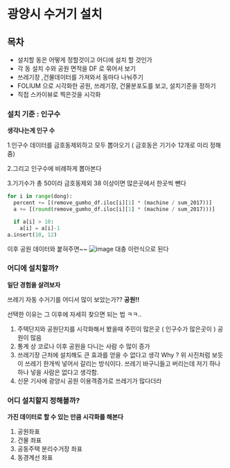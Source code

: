 # 광양시 수거기 설치

## 목차
+ 설치할 동은 어떻게 정할것이고 어디에 설치 할 것인가
+ 각 동 설치 수와 공원 면적을 DF 로 묶어서 보기
+ 쓰레기장 ,건물데이터를 가져와서 동마다 나눠주기
+ FOLIUM 으로 시각화한 공원, 쓰레기장, 건물분포도를 보고, 설치기준을 정하기
+ 직접 스카이뷰로 찍은것을 시각화

### 설치 기준 : 인구수
**생각나는게 인구 수**

1.인구수 데이터를 금호동제외하고  모두 뽑아오기 ( 금호동은 기기수 12개로 미리 정해줌)

2.그리고 인구수에 비례하게 뽑아본다

3.기기수가 총 50이라 금호동제외 38 이상이면 많은곳에서 한곳씩 뺀다
```python
for i in range(dong):
  percent += [(remove_gumho_df.iloc[i][1] * (machine / sum_2017))]
  a += [(round(remove_gumho_df.iloc[i][1] * (machine / sum_2017)))]

  if a[i] > 10:
    a[i] = a[i]-1
a.insert(10, 12)
```
이후 공원 데이터와 붙혀주면~~
![image](https://user-images.githubusercontent.com/82213429/132976917-7d7d9237-aa53-469d-a56e-7eca27387596.png)
대충 이런식으로 된다
### 어디에 설치할까?
**일단 경험을 살려보자**

쓰레기 자동 수거기를 어디서 많이 보았는가?? **공원!!**

선택한 이유는 그 이후에 자세히 찾으면 되는 법 ㅋㅋ..

1. 주택단지와 공원단지를 시각화해서 봤을때 주민이 많은곳 ( 인구수가 많은곳이 ) 공원이 많음
2. 통계 상 코로나 이후 공원을 다니는 사람 수 많이 증가
3. 쓰레기장 근처에 설치해도 큰 효과를 얻을 수 없다고 생각
Why ? 위 사진처럼 보듯이 쓰레기 한개씩 넣어서 갈리는 방식이다. 쓰레기 바구니들고 버리는데 저기 하나하나 넣을
사람은 없다고 생각함.
4. 신문  기사에 광양시 공원 이용객증가로 쓰레기가 많다더라

### 어디 설치할지 정해볼까?
**가진 데이터로 할 수 있는 만큼 시각화를 해본다**

1. 공원좌표
2. 건물 좌표
3. 공동주택 분리수거장 좌표
4. 동경계선 좌표
